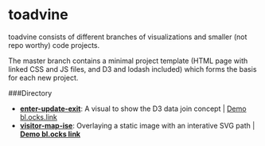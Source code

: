 # toadvine

toadvine consists of different branches of visualizations and smaller (not repo worthy) code projects.

The master branch contains a minimal project template (HTML page with linked CSS and JS files, and D3 and lodash included) which forms the basis for each new project.

###Directory
- **[enter-update-exit](https://github.com/haydenwagner/toadvine/tree/enter-update-exit)**: A visual to show the D3 data join concept | [Demo bl.ocks.link](http://bl.ocks.org/haydenwagner/eb5e308d2da484a0ca2cd4efbf8a79a6)
- **[visitor-map-ise](http://github.com/haydenwagner/toadvine/tree/visitor-map-ise)**: Overlaying a static image with an interative SVG path | **[Demo bl.ocks link](http://bl.ocks.org/haydenwagner/a2b3b0cd49b9c46bfb71ba6b37256cc5)**
